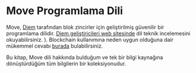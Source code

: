 # Move Programlama Dili

Move, [Diem](https://diem.com/) tarafından blok zincirler için geliştirilmiş güvenilir bir programlama dilidir. [Diem geliştiricileri web sitesinde](https://developers.libra.org/docs/assets/papers/libra-move-a-language-with-programmable-resources/2019-09-26.pdf) dil teknik incelemesini okuyabilirsiniz. ). Blockchain kullanımına neden uygun olduğuna dair mükemmel cevabı [burada](https://community.diem.com/t/introduce-the-move-programming-language/72/45) bulabilirsiniz.

Bu kitap, Move dili hakkında bulduğum ve tek bir bilgi kaynağına dönüştürdüğüm tüm bilgilerin bir koleksiyonudur.
